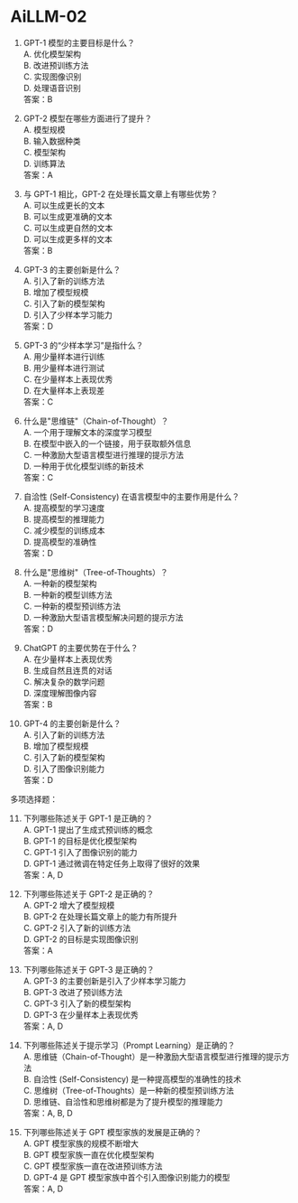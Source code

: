 # AiLLM-02

1. GPT-1 模型的主要目标是什么？  
A. 优化模型架构  
B. 改进预训练方法  
C. 实现图像识别  
D. 处理语音识别  
答案：B  

2. GPT-2 模型在哪些方面进行了提升？  
A. 模型规模  
B. 输入数据种类  
C. 模型架构  
D. 训练算法  
答案：A  

3. 与 GPT-1 相比，GPT-2 在处理长篇文章上有哪些优势？  
A. 可以生成更长的文本  
B. 可以生成更准确的文本  
C. 可以生成更自然的文本  
D. 可以生成更多样的文本  
答案：B  

4. GPT-3 的主要创新是什么？  
A. 引入了新的训练方法  
B. 增加了模型规模  
C. 引入了新的模型架构  
D. 引入了少样本学习能力  
答案：D  

5. GPT-3 的“少样本学习”是指什么？  
A. 用少量样本进行训练  
B. 用少量样本进行测试  
C. 在少量样本上表现优秀  
D. 在大量样本上表现差  
答案：C  

6. 什么是"思维链"（Chain-of-Thought）？  
A. 一个用于理解文本的深度学习模型  
B. 在模型中嵌入的一个链接，用于获取额外信息  
C. 一种激励大型语言模型进行推理的提示方法  
D. 一种用于优化模型训练的新技术  
答案：C  

7. 自洽性 (Self-Consistency) 在语言模型中的主要作用是什么？  
A. 提高模型的学习速度  
B. 提高模型的推理能力  
C. 减少模型的训练成本  
D. 提高模型的准确性  
答案：D  

8. 什么是"思维树"（Tree-of-Thoughts）？  
A. 一种新的模型架构  
B. 一种新的模型训练方法  
C. 一种新的模型预训练方法  
D. 一种激励大型语言模型解决问题的提示方法  
答案：D  

9. ChatGPT 的主要优势在于什么？  
A. 在少量样本上表现优秀  
B. 生成自然且连贯的对话  
C. 解决复杂的数学问题  
D. 深度理解图像内容  
答案：B  

10. GPT-4 的主要创新是什么？  
A. 引入了新的训练方法  
B. 增加了模型规模  
C. 引入了新的模型架构  
D. 引入了图像识别能力  
答案：D  

多项选择题：  

11. 下列哪些陈述关于 GPT-1 是正确的？  
A. GPT-1 提出了生成式预训练的概念  
B. GPT-1 的目标是优化模型架构  
C. GPT-1 引入了图像识别的能力  
D. GPT-1 通过微调在特定任务上取得了很好的效果  
答案：A, D  

12. 下列哪些陈述关于 GPT-2 是正确的？  
A. GPT-2 增大了模型规模  
B. GPT-2 在处理长篇文章上的能力有所提升  
C. GPT-2 引入了新的训练方法  
D. GPT-2 的目标是实现图像识别  
答案：A   

13. 下列哪些陈述关于 GPT-3 是正确的？  
A. GPT-3 的主要创新是引入了少样本学习能力  
B. GPT-3 改进了预训练方法  
C. GPT-3 引入了新的模型架构  
D. GPT-3 在少量样本上表现优秀  
答案：A, D  

14. 下列哪些陈述关于提示学习（Prompt Learning）是正确的？  
A. 思维链（Chain-of-Thought）是一种激励大型语言模型进行推理的提示方法  
B. 自洽性 (Self-Consistency) 是一种提高模型的准确性的技术  
C. 思维树（Tree-of-Thoughts）是一种新的模型预训练方法  
D. 思维链、自洽性和思维树都是为了提升模型的推理能力  
答案：A, B, D  

15. 下列哪些陈述关于 GPT 模型家族的发展是正确的？  
A. GPT 模型家族的规模不断增大  
B. GPT 模型家族一直在优化模型架构  
C. GPT 模型家族一直在改进预训练方法  
D. GPT-4 是 GPT 模型家族中首个引入图像识别能力的模型  
答案：A, D  
